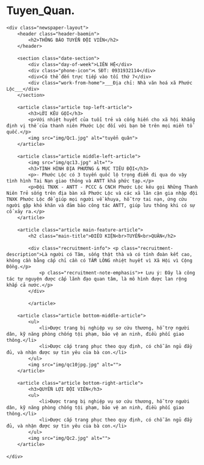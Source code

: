 # Tuyen_Quan.
<!DOCTYPE html>
<html lang="vi">
<head>
    <meta charset="UTF-8">
    <meta name="viewport" content="width=device-width, initial-scale=1.0">
    <title>BAEMIN EXPRESS</title>
    <link href="css/style.css" rel="stylesheet">
</head>
<body>

    <div class="newspaper-layout">
        <header class="header-baemin">
            <h2>THÔNG BÁO TUYỂN ĐỘI VIÊN</h2>
        </header>

        <section class="date-section">
            <div class="day-of-week">LIÊN HỆ</div>
            <div class="phone-icon">📞 SĐT: 0931932114</div>
            <div>Có thể đến trực tiếp vào tối thứ 7</div>
            <div class="work-from-home">___Địa chỉ: Nhà văn hoá xã Phước Lộc___</div>
        </section>

        <article class="article top-left-article">
            <h3>LỜI KÊU GỌI</h3>
            <p>Với nhiệt huyết của tuổi trẻ và cống hiến cho xã hội khẳng định vị thế của thanh niên Phước Lộc đối với bạn bè trên mọi miền tổ quốc.</p>
            <img src="img/Qc1.jpg" alt="tuyển quân">
        </article>

        <article class="article middle-left-article">
            <img src="img/qc13.jpg" alt="">
            <h3>TÌNH HÌNH ĐỊA PHƯƠNG & MỤC TIÊU ĐỘI</h3>
            <p>- Phước Lộc có 3 tuyến quốc lộ trọng điểm đi qua do vậy tình hình Tai Nạn giao thông và ANTT khá phức tạp.</p>
            <p>Đội TNXK - ANTT - PCCC & CNCH Phước Lộc kêu gọi Những Thanh Niên Trẻ sống trên địa bàn xã Phước Lộc và các xã lân cận gia nhập đội TNXK Phước Lộc để giúp mọi người về khuya, hỗ trợ tai nạn, ứng cứu người gặp khó khăn và đảm bảo công tác ANTT, giúp lưu thông khi có sự cố xảy ra.</p>
        </article>

        <article class="article main-feature-article">
            <h2 class="main-title">ĐIỀU KIỆN<br>TUYỂN<br>QUÂN</h2>
        
            <div class="recruitment-info"> <p class="recruitment-description">Là người có Tâm, sống thật thà và có tính đoàn kết cao, không cần bằng cấp chỉ cần có TẤM LÒNG nhiệt huyết vì Xã Hội vì Cộng Đồng.</p>
                <p class="recruitment-note-emphasis">+ Lưu ý: Đây là công tác tự nguyện được cấp lãnh đạo quan tâm, là mô hình được lan rộng khắp cả nước.</p>
            </div>
        
            </article>

        <article class="article bottom-middle-article">
            <ul>
                <li>Được trang bị nghiệp vụ sơ cứu thương, hỗ trợ người dân, kỹ năng phòng chống tội phạm, bảo vệ an ninh, điều phối giao thông.</li>
                <li>Được cấp trang phục theo quy định, có chỗ ăn ngủ đầy đủ, và nhận được sự tin yêu của bà con.</li>
            </ul>
            <img src="img/qc10jpg.jpg" alt="">
        </article>

        <article class="article bottom-right-article">
            <h3>QUYỀN LỢI ĐỘI VIÊN</h3>
            <ul>
                <li>Được trang bị nghiệp vụ sơ cứu thương, hỗ trợ người dân, kỹ năng phòng chống tội phạm, bảo vệ an ninh, điều phối giao thông.</li>
                <li>Được cấp trang phục theo quy định, có chỗ ăn ngủ đầy đủ, và nhận được sự tin yêu của bà con.</li>
            </ul>
            <img src="img/Qc2.jpg" alt="">
        </article>

    </div>

</body>
</html>
